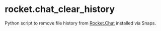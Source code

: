 # rocket.chat_clear_history
Python script to remove file history from [Rocket.Chat](https://github.com/RocketChat/Rocket.Chat) installed via Snaps.
